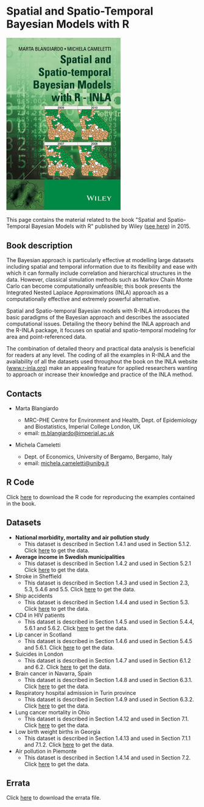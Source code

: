 # Spatial and Spatio-Temporal Bayesian Models with R

<img src=cover.jpg width="300">

This page contains the material related to the book "Spatial and Spatio-Temporal Bayesian Models with R" published by Wiley ([see here](https://onlinelibrary.wiley.com/doi/book/10.1002/9781118950203)) in 2015.


## Book description
The Bayesian approach is particularly effective at modelling large datasets including spatial and temporal information due to its flexibility and ease with which it can formally include correlation and hierarchical structures in the data. However, classical simulation methods such as Markov Chain Monte Carlo can become computationally unfeasible; this book presents the Integrated Nested Laplace Approximations (INLA) approach as a computationally effective and extremely powerful alternative.

Spatial and Spatio-temporal Bayesian models with R-INLA introduces the basic paradigms of the Bayesian approach and describes the associated computational issues. Detailing the theory behind the INLA approach and the R-INLA package, it focuses on spatial and spatio-temporal modeling for area and point-referenced data.

The combination of detailed theory and practical data analysis is beneficial for readers at any level. The coding of all the examples in R-INLA and the availability of all the datasets used throughout the book on the INLA website (www.r-inla.org) make an appealing feature for applied researchers wanting to approach or increase their knowledge and practice of the INLA method.

## Contacts
* Marta Blangiardo
  * MRC-PHE Centre for Environment and Health, Dept. of Epidemiology and Biostatistics, Imperial College London, UK
  * email: m.blangiardo@imperial.ac.uk

* Michela Cameletti
  * Dept. of Economics, University of Bergamo, Bergamo, Italy
  * email: michela.cameletti@unibg.it 

## R Code

Click [here](https://drive.google.com/open?id=1YphthJc6d821jIGOnT2pGm4orp2cOthL&usp=drive_fs) to download the R code for reproducing the examples contained in the book. 

## Datasets

* **National morbidity, mortality and air pollution study**
  * This dataset is described in Section 1.4.1 and used in Section 5.1.2. Click [here](https://drive.google.com/open?id=1Yt17udN0XWWZaqreKP8N5TlySYbYcYX5&usp=drive_fs) to get the data.
* **Average income in Swedish municipalities**
  * This dataset is described in Section 1.4.2 and used in Section 5.2.1 Click [here](https://drive.google.com/open?id=1Z3hZqmjiQ8F9LAQ9fUd-VGUyT8UlvnVS&usp=drive_fs) to get the data.
* Stroke in Sheffield
  * This dataset is described in Section 1.4.3 and used in Section 2.3, 5.3, 5.4.6 and 5.5. Click [here](https://drive.google.com/open?id=1aTLnyDlPXx-T0QomavbuMytk1nq1MLdn&usp=drive_fs) to get the data.
* Ship accidents
  * This dataset is described in Section 1.4.4 and used in Section 5.3. Click [here](https://drive.google.com/open?id=1aTZLVswoZTJYjkt3Th69bblq4uPGRXGC&usp=drive_fs) to get the data.
* CD4 in HIV patients
  * This dataset is described in Section 1.4.5 and used in Section 5.4.4, 5.6.1 and 5.6.2. Click [here](https://drive.google.com/open?id=1aUCL3f5b4IP8e0AhnGttOkfme9Pm-5ib&usp=drive_fs) to get the data.
* Lip cancer in Scotland
  * This dataset is described in Section 1.4.6 and used in Section 5.4.5 and 5.6.1. Click [here](https://drive.google.com/open?id=1aUELxVJ8rgs59F1Y-hfhvTvugpnjiHO3&usp=drive_fs) to get the data.
* Suicides in London
  * This dataset is described in Section 1.4.7 and used in Section 6.1.2 and 6.2. Click [here](https://drive.google.com/open?id=1YUzx7KQZqlNiN6j8wxeOV5bEJ8DohQ0P&usp=drive_fs) to get the data.
* Brain cancer in Navarra, Spain
  * This dataset is described in Section 1.4.8 and used in Section 6.3.1. Click [here](https://drive.google.com/open?id=1YikBETAUbQgKSOg6IFnJVOdlMHFdPOQM&usp=drive_fs) to get the data.
* Respiratory hospital admission in Turin province
  * This dataset is described in Section 1.4.9 and used in Section 6.3.2. Click [here](https://drive.google.com/open?id=1YUZV4-Z01h1lyWnZH6wSo-5q_pQUns_y&usp=drive_fs) to get the data.
* Lung cancer mortality in Ohio
  * This dataset is described in Section 1.4.12 and used in Section 7.1. Click [here](https://drive.google.com/open?id=1YMwjMDqtxaKAz7E4__Oovihuo3WW6HUO&usp=drive_fs) to get the data.
* Low birth weight births in Georgia
  * This dataset is described in Section 1.4.13 and used in Section 7.1.1 and 7.1.2. Click [here](https://drive.google.com/open?id=1YbUZWPWCDYgqjbWOrpB_EwgMHPcoSmiZ&usp=drive_fs) to get the data.
* Air pollution in Piemonte
  * This dataset is described in Section 1.4.14 and used in Section 7.2. Click [here](https://drive.google.com/open?id=1YJd6kXhnM0aPI-y-KZGKv2cJY3jyMDiI&usp=drive_fs) to get the data.


## Errata
Click [here](https://drive.google.com/open?id=1Ys83fWwwciaHBeyhJ9MZcw67v4kEZaaI&usp=drive_fs) to download the errata file.


